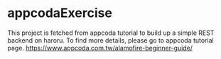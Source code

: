 # appcodaExercise
This project is fetched from appcoda tutorial to build up a simple REST backend on haroru. 
To find more details, please go to appcoda tutorial page.
https://www.appcoda.com.tw/alamofire-beginner-guide/ 
